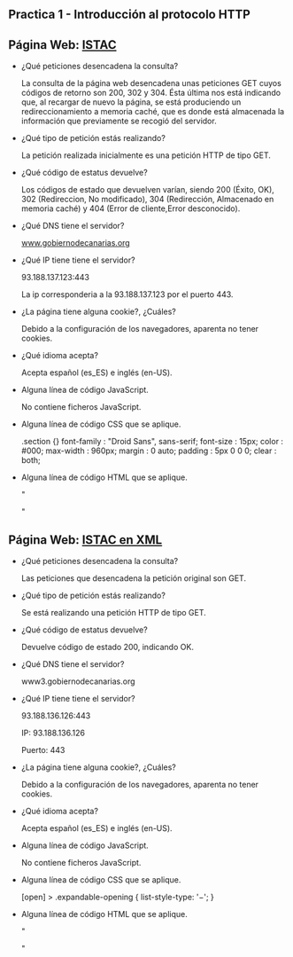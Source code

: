 ## Practica 1 - Introducción al protocolo HTTP


## Página Web: [ISTAC](http://www.gobiernodecanarias.org/istac/api/)

* ¿Qué peticiones desencadena la consulta?

    La consulta de la página web desencadena unas peticiones GET cuyos códigos de retorno
    son 200, 302 y 304. Ésta última nos está indicando que, al recargar de nuevo la página, se
    está produciendo un redireccionamiento a memoria caché, que es donde está almacenada
    la información que previamente se recogió del servidor.

* ¿Qué tipo de petición estás realizando?

    La petición realizada inicialmente es una petición HTTP de tipo GET.

* ¿Qué código de estatus devuelve?

    Los códigos de estado que devuelven varían, siendo 200 (Éxito, OK), 302 (Redireccion, No modificado), 304 (Redirección, Almacenado en memoria caché) y 404 (Error de cliente,Error desconocido).

* ¿Qué DNS tiene el servidor?

    www.gobiernodecanarias.org

* ¿Qué IP tiene tiene el servidor?

    93.188.137.123:443

    La ip corresponderia a la 93.188.137.123 por el puerto 443.

* ¿La página tiene alguna cookie?, ¿Cuáles?

    Debido a la configuración de los navegadores, aparenta no tener cookies.

* ¿Qué idioma acepta?

    Acepta español (es_ES) e inglés (en-US).

* Alguna línea de código JavaScript.

    No contiene ficheros JavaScript.

* Alguna línea de código CSS que se aplique.

    .section​ {}
    font-family​ : "Droid Sans", sans-serif;
    font-size​ : 15px;
    color​ : #000;
    max-width​ : 960px;
    margin​ : 0 auto;
    padding​ : 5px 0 0 0;
    clear​ : both;

* Alguna línea de código HTML que se aplique.

    "<div class="izq"> <img src="/istac/resources/imagenes/logo_istac.jpg" alt=""></div>"


## Página Web: [ISTAC en XML](https://www3.gobiernodecanarias.org/istac/api/operations/v1.0/operations?limit=5)

* ¿Qué peticiones desencadena la consulta?

    Las peticiones que desencadena la petición original son GET.

* ¿Qué tipo de petición estás realizando?

    Se está realizando una petición HTTP de tipo GET.

* ¿Qué código de estatus devuelve?

    Devuelve código de estado 200, indicando OK.

* ¿Qué DNS tiene el servidor?

    www3.gobiernodecanarias.org

* ¿Qué IP tiene tiene el servidor?

    93.188.136.126:443

    IP: 93.188.136.126

    Puerto: 443

* ¿La página tiene alguna cookie?, ¿Cuáles?

    Debido a la configuración de los navegadores, aparenta no tener cookies.

* ¿Qué idioma acepta?

    Acepta español (es_ES) e inglés (en-US).

* Alguna línea de código JavaScript.

    No contiene ficheros JavaScript.

* Alguna línea de código CSS que se aplique.

    [open] > .expandable-opening {
    list-style-type: '−';
    }

* Alguna línea de código HTML que se aplique.

    "<html lang="es">
    <head>
    <meta http-equiv="X-Frame-Options" content="DENY">
    <meta http-equiv="Content-Type" content="text/html; charset=UTF-8">
    <meta http-equiv="imagetoolbar" content="no">
    <title>Control de Errores</title>"










